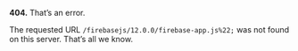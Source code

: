 **404.** That’s an error.

The requested URL `/firebasejs/12.0.0/firebase-app.js%22;` was not found on this server. That’s all we know.